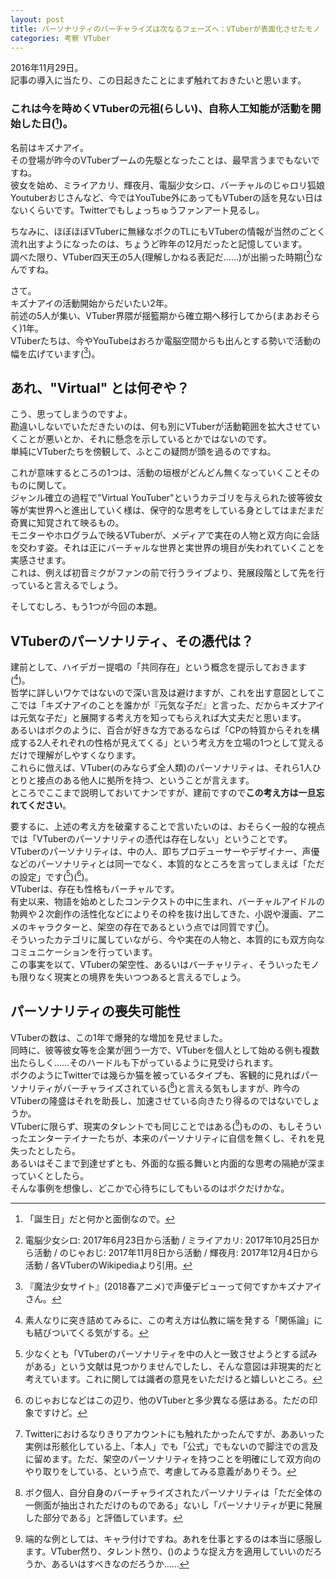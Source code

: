 ```yaml
---
layout: post
title: パーソナリティのバーチャライズは次なるフェーズへ：VTuberが表面化させたモノ
categories: 考察 VTuber
---
```


2016年11月29日。  
記事の導入に当たり、この日起きたことにまず触れておきたいと思います。  

### これは今を時めくVTuberの元祖(らしい)、自称人工知能が活動を開始した日([^1])。

名前はキズナアイ。  
その登場が昨今のVTuberブームの先駆となったことは、最早言うまでもないですね。  
彼女を始め、ミライアカリ、輝夜月、電脳少女シロ、バーチャルのじゃロリ狐娘Youtuberおじさんなど、今ではYouTube外にあってもVTuberの話を見ない日はないくらいです。Twitterでもしょっちゅうファンアート見るし。  

ちなみに、ほぼほぼVTuberに無縁なボクのTLにもVTuberの情報が当然のごとく流れ出すようになったのは、ちょうど昨年の12月だったと記憶しています。  
調べた限り、VTuber四天王の5人(理解しかねる表記だ……)が出揃った時期([^2])なんですね。  

さて。  
キズナアイの活動開始からだいたい2年。  
前述の5人が集い、VTuber界隈が揺籃期から確立期へ移行してから(まあおそらく)1年。  
VTuberたちは、今やYouTubeはおろか電脳空間からも出んとする勢いで活動の幅を広げています([^3])。  

## あれ、"Virtual" とは何ぞや？

こう、思ってしまうのですよ。  
勘違いしないでいただきたいのは、何も別にVTuberが活動範囲を拡大させていくことが悪いとか、それに懸念を示しているとかではないのです。  
単純にVTuberたちを傍観して、ふとこの疑問が頭を過るのですね。  

これが意味するところの1つは、活動の垣根がどんどん無くなっていくことそのものに関して。  
ジャンル確立の過程で"Virtual YouTuber"というカテゴリを与えられた彼等彼女等が実世界へと進出していく様は、保守的な思考をしている身としてはまだまだ奇異に知覚されて映るもの。  
モニターやホログラムで映るVTuberが、メディアで実在の人物と双方向に会話を交わす姿。それは正にバーチャルな世界と実世界の境目が失われていくことを実感させます。  
これは、例えば初音ミクがファンの前で行うライブより、発展段階として先を行っていると言えるでしょう。  

そしてむしろ、もう1つが今回の本題。  

## VTuberのパーソナリティ、その憑代は？

建前として、ハイデガー提唱の「共同存在」という概念を提示しておきます([^4])。  
哲学に詳しいワケではないので深い言及は避けますが、これを出す意図としてここでは「キズナアイのことを誰かが『元気な子だ』と言った、だからキズナアイは元気な子だ」と展開する考え方を知ってもらえれば大丈夫だと思います。  
あるいはボクのように、百合が好きな方であるならば「CPの特質からそれを構成する2人それぞれの性格が見えてくる」という考え方を立場の1つとして覚えるだけで理解がしやすくなります。  
これらに倣えば、VTuber(のみならず全人類)のパーソナリティは、それら1人ひとりと接点のある他人に拠所を持つ、ということが言えます。  
ところでここまで説明しておいてナンですが、建前ですので**この考え方は一旦忘れてください**。  

要するに、上述の考え方を破棄することで言いたいのは、おそらく一般的な視点では「VTuberのパーソナリティの憑代は存在しない」ということです。  
VTuberのパーソナリティは、中の人、即ちプロデューサーやデザイナー、声優などのパーソナリティとは同一でなく、本質的なところを言ってしまえば「ただの設定」です([^5])([^6])。  
VTuberは、存在も性格もバーチャルです。  
有史以来、物語を始めとしたコンテクストの中に生まれ、バーチャルアイドルの勃興や２次創作の活性化などによりその枠を抜け出してきた、小説や漫画、アニメのキャラクターと、架空の存在であるという点では同質です([^7])。  
そういったカテゴリに属していながら、今や実在の人物と、本質的にも双方向なコミュニケーションを行っています。  
この事実を以て、VTuberの架空性、あるいはバーチャリティ、そういったモノも限りなく現実との境界を失いつつあると言えるでしょう。  

## パーソナリティの喪失可能性

VTuberの数は、この1年で爆発的な増加を見せました。  
同時に、彼等彼女等を企業が囲う一方で、VTuberを個人として始める例も複数出たらしく……そのハードルも下がっているように見受けられます。  
ボクのようにTwitterでは幾らか猫を被っているタイプも、客観的に見ればパーソナリティがバーチャライズされている([^8])と言える気もしますが、昨今のVTuberの隆盛はそれを助長し、加速させている向きたり得るのではないでしょうか。  
VTuberに限らず、現実のタレントでも同じことではある([^9])ものの、もしそういったエンターテイナーたちが、本来のパーソナリティに自信を無くし、それを見失ったとしたら。  
あるいはそこまで到達せずとも、外面的な振る舞いと内面的な思考の隔絶が深まっていくとしたら。  
そんな事例を想像し、どこかで心待ちにしてもいるのはボクだけかな。  

[^1]: 「誕生日」だと何かと面倒なので。
[^2]: 電脳少女シロ: 2017年6月23日から活動 / ミライアカリ: 2017年10月25日から活動 / のじゃおじ: 2017年11月8日から活動 / 輝夜月: 2017年12月4日から活動 / 各VTuberのWikipediaより引用。
[^3]: 『魔法少女サイト』(2018春アニメ)で声優デビューって何ですかキズナアイさん。
[^4]: 素人なりに突き詰めてみるに、この考え方は仏教に端を発する「関係論」にも結びついてくる気がする。
[^5]: 少なくとも「VTuberのパーソナリティを中の人と一致させようとする試みがある」という文献は見つかりませんでしたし、そんな意図は非現実的だと考えています。これに関しては識者の意見をいただけると嬉しいところ。  
[^6]: のじゃおじなどはこの辺り、他のVTuberと多少異なる感はある。ただの印象ですけど。
[^7]: Twitterにおけるなりきりアカウントにも触れたかったんですが、ああいった実例は形骸化している上、「本人」でも「公式」でもないので脚注での言及に留めます。ただ、架空のパーソナリティを持つことを明確にして双方向のやり取りをしている、という点で、考慮してみる意義がありそう。
[^8]: ボク個人、自分自身のバーチャライズされたパーソナリティは「ただ全体の一側面が抽出されただけのものである」ないし「パーソナリティが更に発展した部分である」と評価しています。
[^9]: 端的な例としては、キャラ付けですね。あれを仕事とするのは本当に感服します。VTuber然り、タレント然り、([^8])のような捉え方を適用していいのだろうか、あるいはすべきなのだろうか……
